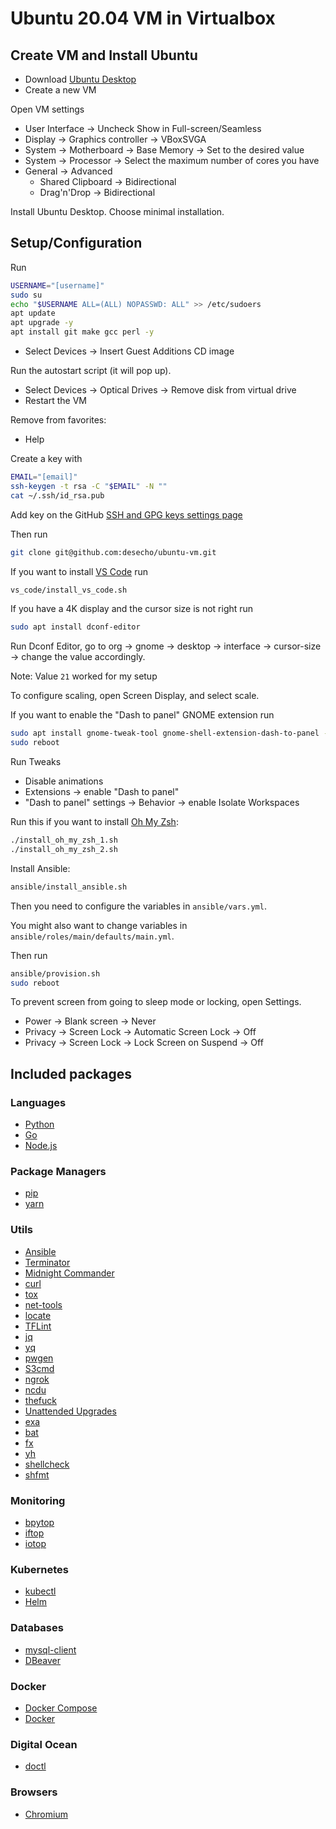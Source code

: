 # Ubuntu 20.04 VM in Virtualbox

## Create VM and Install Ubuntu

* Download [Ubuntu Desktop](https://www.ubuntu.com/download/desktop)
* Create a new VM

Open VM settings

* User Interface → Uncheck Show in Full-screen/Seamless
* Display → Graphics controller → VBoxSVGA
* System → Motherboard → Base Memory → Set to the desired value
* System → Processor → Select the maximum number of cores you have
* General → Advanced
  * Shared Clipboard → Bidirectional
  * Drag'n'Drop → Bidirectional

Install Ubuntu Desktop. Choose minimal installation.

## Setup/Configuration

Run

```bash
USERNAME="[username]"
sudo su
echo "$USERNAME ALL=(ALL) NOPASSWD: ALL" >> /etc/sudoers
apt update
apt upgrade -y
apt install git make gcc perl -y
```

* Select Devices → Insert Guest Additions CD image

Run the autostart script (it will pop up).

* Select Devices → Optical Drives → Remove disk from virtual drive
* Restart the VM

Remove from favorites:

* Help

Create a key with

```bash
EMAIL="[email]"
ssh-keygen -t rsa -C "$EMAIL" -N ""
cat ~/.ssh/id_rsa.pub
```

Add key on the GitHub [SSH and GPG keys settings page](https://github.com/settings/keys)

Then run

```bash
git clone git@github.com:desecho/ubuntu-vm.git
```

If you want to install [VS Code](https://code.visualstudio.com/) run

```bash
vs_code/install_vs_code.sh
```

If you have a 4K display and the cursor size is not right run

```bash
sudo apt install dconf-editor
```

Run Dconf Editor, go to org → gnome → desktop → interface → cursor-size → change the value accordingly.

Note: Value `21` worked for my setup

To configure scaling, open Screen Display, and select scale.

If you want to enable the "Dash to panel" GNOME extension run

```bash
sudo apt install gnome-tweak-tool gnome-shell-extension-dash-to-panel -y
sudo reboot
```

Run Tweaks

* Disable animations
* Extensions → enable "Dash to panel"
* "Dash to panel" settings → Behavior → enable Isolate Workspaces

Run this if you want to install [Oh My Zsh](https://github.com/robbyrussell/oh-my-zsh):

```bash
./install_oh_my_zsh_1.sh
./install_oh_my_zsh_2.sh
```

Install Ansible:

```bash
ansible/install_ansible.sh
```

Then you need to configure the variables in `ansible/vars.yml`.

You might also want to change variables in `ansible/roles/main/defaults/main.yml`.

Then run

```bash
ansible/provision.sh
sudo reboot
```

To prevent screen from going to sleep mode or locking, open Settings.

* Power → Blank screen → Never
* Privacy → Screen Lock → Automatic Screen Lock → Off
* Privacy → Screen Lock → Lock Screen on Suspend → Off

## Included packages

### Languages

* [Python](https://www.python.org/)
* [Go](https://golang.org/)
* [Node.js](https://nodejs.org/en/)

### Package Managers

* [pip](https://pypi.org/project/pip/)
* [yarn](https://yarnpkg.com/)

### Utils

* [Ansible](https://www.ansible.com/)
* [Terminator](https://gnome-terminator.org/)
* [Midnight Commander](https://midnight-commander.org/)
* [curl](https://curl.se/)
* [tox](https://tox.readthedocs.io/en/latest/)
* [net-tools](https://sourceforge.net/projects/net-tools/)
* [locate](https://www.gnu.org/software/findutils/)
* [TFLint](https://github.com/terraform-linters/tflint)
* [jq](https://stedolan.github.io/jq/)
* [yq](https://mikefarah.gitbook.io/yq/)
* [pwgen](https://linux.die.net/man/1/pwgen)
* [S3cmd](https://s3tools.org/s3cmd)
* [ngrok](https://ngrok.com/)
* [ncdu](https://dev.yorhel.nl/ncdu)
* [thefuck](https://github.com/nvbn/thefuck)
* [Unattended Upgrades](https://wiki.debian.org/UnattendedUpgrades)
* [exa](https://the.exa.website/)
* [bat](https://github.com/sharkdp/bat)
* [fx](https://github.com/antonmedv/fx)
* [yh](https://github.com/andreazorzetto/yh)
* [shellcheck](https://www.shellcheck.net/)
* [shfmt](https://github.com/mvdan/sh)

### Monitoring

* [bpytop](https://github.com/aristocratos/bpytop)
* [iftop](https://linux.die.net/man/8/iftop)
* [iotop](https://linux.die.net/man/1/iotop)

### Kubernetes

* [kubectl](https://kubernetes.io/docs/reference/kubectl/)
* [Helm](https://helm.sh/)

### Databases

* [mysql-client](https://dev.mysql.com/doc/refman/8.0/en/mysql.html)
* [DBeaver](https://dbeaver.io/)

### Docker

* [Docker Compose](https://docs.docker.com/compose/)
* [Docker](https://www.docker.com/)

### Digital Ocean

* [doctl](https://docs.digitalocean.com/reference/doctl/)

### Browsers

* [Chromium](https://www.chromium.org/Home)
